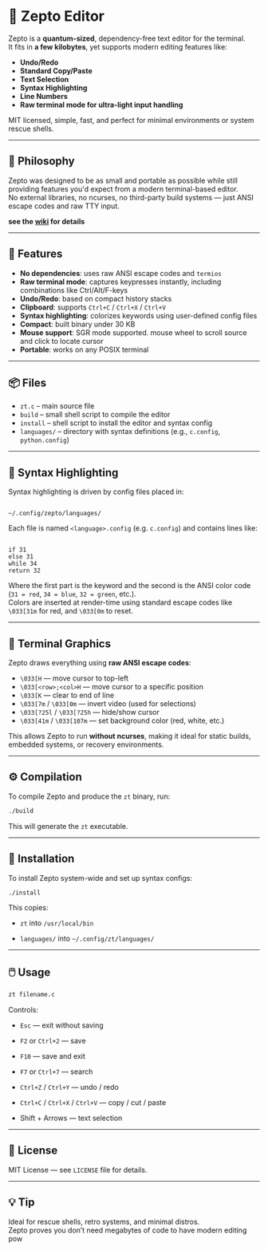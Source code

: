 # 🧬 Zepto Editor

Zepto is a **quantum-sized**, dependency-free text editor for the terminal.  
It fits in **a few kilobytes**, yet supports modern editing features like:

- **Undo/Redo**
- **Standard Copy/Paste**
- **Text Selection**
- **Syntax Highlighting**
- **Line Numbers**
- **Raw terminal mode for ultra-light input handling**

MIT licensed, simple, fast, and perfect for minimal environments or system rescue shells.

---

## 🧠 Philosophy

Zepto was designed to be as small and portable as possible while still providing features you'd expect from a modern terminal-based editor.  
No external libraries, no ncurses, no third-party build systems — just ANSI escape codes and raw TTY input.

**see the [wiki](https://github.com/vroby65/zepto/wiki) for details**

---

## 🔧 Features

- **No dependencies**: uses raw ANSI escape codes and `termios`
- **Raw terminal mode**: captures keypresses instantly, including combinations like Ctrl/Alt/F-keys
- **Undo/Redo**: based on compact history stacks
- **Clipboard**: supports `Ctrl+C` / `Ctrl+X` / `Ctrl+V`
- **Syntax highlighting**: colorizes keywords using user-defined config files
- **Compact**: built binary under 30 KB
- **Mouse support**: SGR mode supported. mouse wheel to scroll source and click to locate cursor
- **Portable**: works on any POSIX terminal

---

## 📦 Files

- `zt.c` – main source file
- `build` – small shell script to compile the editor
- `install` – shell script to install the editor and syntax config
- `languages/` – directory with syntax definitions (e.g., `c.config`, `python.config`)

---

## 🧾 Syntax Highlighting

Syntax highlighting is driven by config files placed in:
```

~/.config/zepto/languages/

```
Each file is named `<language>.config` (e.g. `c.config`) and contains lines like:
```

if 31  
else 31  
while 34  
return 32

```
Where the first part is the keyword and the second is the ANSI color code (`31 = red`, `34 = blue`, `32 = green`, etc.).  
Colors are inserted at render-time using standard escape codes like `\033[31m` for red, and `\033[0m` to reset.

---

## 🎨 Terminal Graphics

Zepto draws everything using **raw ANSI escape codes**:

- `\033[H` — move cursor to top-left
- `\033[<row>;<col>H` — move cursor to a specific position
- `\033[K` — clear to end of line
- `\033[7m` / `\033[0m` — invert video (used for selections)
- `\033[?25l` / `\033[?25h` — hide/show cursor
- `\033[41m` / `\033[107m` — set background color (red, white, etc.)

This allows Zepto to run **without ncurses**, making it ideal for static builds, embedded systems, or recovery environments.

---

## ⚙️ Compilation

To compile Zepto and produce the `zt` binary, run:

```bash
./build
```

This will generate the `zt` executable.

---

## 🧱 Installation

To install Zepto system-wide and set up syntax configs:

```bash
./install
```

This copies:

- `zt` into `/usr/local/bin`

- `languages/` into `~/.config/zt/languages/`

---

## 🖱️ Usage

```bash
zt filename.c
```

Controls:

- `Esc` — exit without saving

- `F2` or `Ctrl+2` — save

- `F10` — save and exit

- `F7` or `Ctrl+7` — search

- `Ctrl+Z` / `Ctrl+Y` — undo / redo

- `Ctrl+C` / `Ctrl+X` / `Ctrl+V` — copy / cut / paste

- Shift + Arrows — text selection

---

## 🪪 License

MIT License — see `LICENSE` file for details.

---

## 💡 Tip

Ideal for rescue shells, retro systems, and minimal distros.  
Zepto proves you don’t need megabytes of code to have modern editing pow

